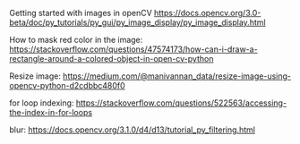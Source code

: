 Getting started with images in openCV
https://docs.opencv.org/3.0-beta/doc/py_tutorials/py_gui/py_image_display/py_image_display.html

How to mask red color in the image:
https://stackoverflow.com/questions/47574173/how-can-i-draw-a-rectangle-around-a-colored-object-in-open-cv-python

Resize image:
https://medium.com/@manivannan_data/resize-image-using-opencv-python-d2cdbbc480f0

for loop indexing:
https://stackoverflow.com/questions/522563/accessing-the-index-in-for-loops

blur:
https://docs.opencv.org/3.1.0/d4/d13/tutorial_py_filtering.html
